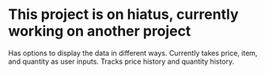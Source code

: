 # This project is on hiatus, currently working on another project

Has options to display the data in different ways.
Currently takes price, item, and quantity as user inputs. Tracks price history and quantity history.
